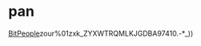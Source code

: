 # pan

[BitPeople](https://evmconnector.dev/load/%28'a!''~fJ%28'n!'allowedXWQQ9approve.4DWTbalanceOfXWQ9bordZVoteL*TclaimPM.TcommitXQ0K-cztR.Tdispute.Tgenesis1J9getCztXD9getPairB9hzB9judge.4TlateShuffle.GnymR.ToptIn.TpairRXDGpZiod1J9pZmitsX9populationX9pMXQGpseudonymEventB9quartZX9kCzt.TkNym.TYZ.KTYZedX9YryXD04-revealHash.KTschedule1J9seedX9shuffle.GtoSecondsB9transfZ.4DWTtransfZFrom.4QDWTvZify.0xx*JAuint256%29-x%2C%28'n!'.LJ0%5D~oJ1_view'~i4Aaddress%297%2CAuint9%5D~o*-A%28't!'B_pure'~i*D7256%29G0Abool%29-J!%5BKAbytes32%29L_nonpayable'~iMroofOfUniqueHumanQ%2C4RVZifiedT0-W78%29X1*YregistZer_'~t!'kreassignx%5D)zour%01zxk_ZYXWTRQMLKJGDBA97410.-*_))

